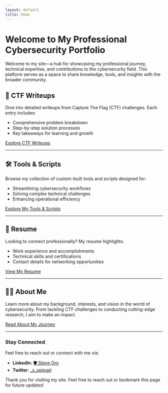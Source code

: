```yaml
---
layout: default
title: Home
---
```


# Welcome to My Professional Cybersecurity Portfolio

Welcome to my site—a hub for showcasing my professional journey, technical expertise, and contributions to the cybersecurity field. This platform serves as a space to share knowledge, tools, and insights with the broader community.

## 🚩 **CTF Writeups**
Dive into detailed writeups from Capture The Flag (CTF) challenges. Each entry includes:
- Comprehensive problem breakdown
- Step-by-step solution processes
- Key takeaways for learning and growth

[Explore CTF Writeups](./pages/CTFs/ctfs.md)

---

## 🛠️ **Tools & Scripts**
Browse my collection of custom-built tools and scripts designed for:
- Streamlining cybersecurity workflows
- Solving complex technical challenges
- Enhancing operational efficiency
 
[Explore My Tools & Scripts](https://github.com/steve0ro/)

---

## 📄 **Resume**
Looking to connect professionally? My resume highlights:
- Work experience and accomplishments
- Technical skills and certifications
- Contact details for networking opportunities

[View My Resume](./pages/Resume/resume.md)

---

## 🧑‍💻 **About Me**
Learn more about my background, interests, and vision in the world of cybersecurity. From tackling CTF challenges to conducting cutting-edge research, I aim to make an impact.

[Read About My Journey](./pages/About%20Me/about.md)

---

### Stay Connected
Feel free to reach out or connect with me via:

- **LinkedIn**: [🛡 Steve Oro](https://www.linkedin.com/in/%F0%9F%9B%A1steve-oro-298ab617b/)
- **Twitter**: [_s_spiegel](https://x.com/_s_spiegel)

Thank you for visiting my site. Feel free to reach out or bookmark this page for future updates!
